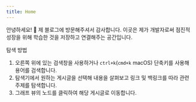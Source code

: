 ```yaml
---
title: Home
---
```


안녕하세요! 👋 제 블로그에 방문해주셔서 감사합니다. 이곳은 제가 개발자로써 점진적 성장을 위해 학습한 것을 저장하고 연결해주는 공간입니다.

탐색 방법

1. 오른쪽 위에 있는 검색창을 사용하거나 `ctrl+k`(`cmd+k` macOS) 단축키를 사용해 용어를 검색합니다.
2. 탐색기에서 원하는 게시글을 선택해 내용을 살펴보고 링크 및 백링크를 따라 관련 주제를 탐색합니다.
3. 그래프 뷰의 노드를 클릭하여 해당 게시글로 이동합니다.

